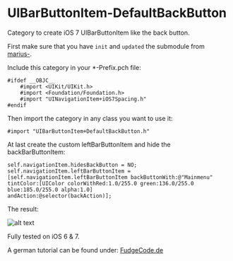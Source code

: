 UIBarButtonItem-DefaultBackButton
==================================

Category to create iOS 7 UIBarButtonItem like the back button.

First make sure that you have ``init`` and ``updated`` the submodule from [marius-].

Include this category in your *-Prefix.pch file:

```objc
#ifdef __OBJC__
    #import <UIKit/UIKit.h>
    #import <Foundation/Foundation.h>
    #import "UINavigationItem+iOS7Spacing.h"
#endif
```

Then import the category in any class you want to use it:
```objc
#import "UIBarButtonItem+DefaultBackButton.h"
```

At last create the custom leftBarButtonItem and hide the backBarButtonItem:
```objc
self.navigationItem.hidesBackButton = NO;
self.navigationItem.leftBarButtonItem = [self.navigationItem.leftBarButtonItem backButtonWith:@"Mainmenu"
tintColor:[UIColor colorWithRed:1.0/255.0 green:136.0/255.0 blue:185.0/255.0 alpha:1.0]
andAction:@selector(backAction)];
```

The result:

![alt text](http://www.fudgecode.de/wp-content/uploads/2013/10/backBarItem-624x216.png "Back Button")

Fully tested on iOS 6 & 7.

A german tutorial can be found under: [FudgeCode.de]


[FudgeCode.de]: http://www.fudgecode.de/2013/10/ios-7-back-button-aus-uinavigationbar-nachbauen/
[marius-]: https://github.com/marius-
